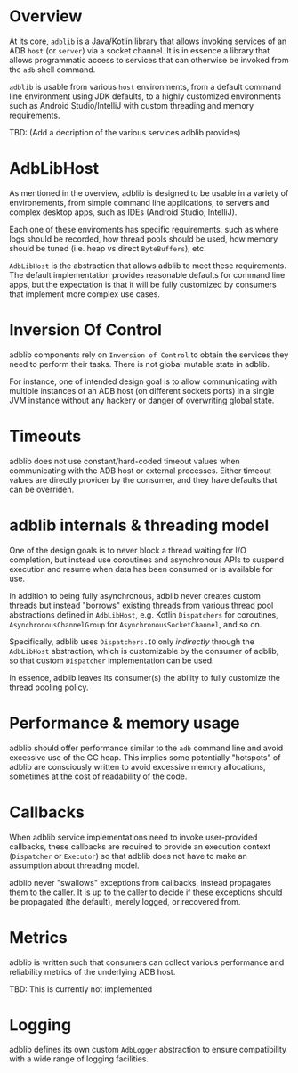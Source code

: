 # Overview

At its core, `adblib` is a Java/Kotlin library that allows invoking services
of an ADB `host` (or `server`) via a socket channel. It is in essence a
library that allows programmatic access to services that can otherwise be
invoked from the `adb` shell command.

`adblib` is usable from various `host` environments, from a default command
line environment using JDK defaults, to a highly customized environments
such as Android Studio/IntelliJ with custom threading and memory
requirements.


TBD: (Add a decription of the various services adblib provides)

# AdbLibHost

As mentioned in the overview, adblib is designed to be usable in a
variety of environements, from simple command line applications, to
servers and complex desktop apps, such as IDEs (Android Studio,
IntelliJ).

Each one of these enviroments has specific requirements, such as
where logs should be recorded, how thread pools should be used,
how memory should be tuned (i.e. heap vs direct `ByteBuffers`),
etc.

`AdbLibHost` is the abstraction that allows adblib to meet these
requirements. The default implementation provides reasonable defaults
for command line apps, but the expectation is that it will be fully
customized by consumers that implement more complex use cases.

# Inversion Of Control

adblib components rely on `Inversion of Control` to obtain the services
they need to perform their tasks. There is not global mutable state
in adblib.

For instance, one of intended design goal is to allow communicating with
multiple instances of an ADB host (on different sockets ports) in a single
JVM instance without any hackery or danger of overwriting global state.

# Timeouts

adblib does not use constant/hard-coded timeout values when communicating
with the ADB host or external processes. Either timeout values are directly
provider by the consumer, and they have defaults that can be overriden.

# adblib internals & threading model

One of the design goals is to never block a thread waiting for I/O completion,
but instead use coroutines and asynchronous APIs to suspend execution and
resume when data has been consumed or is available for use.

In addition to being fully asynchronous, adblib never creates custom threads
but instead "borrows" existing threads from various thread pool abstractions
defined in `AdbLibHost`, e.g. Kotlin `Dispatchers` for coroutines, 
`AsynchronousChannelGroup` for `AsynchronousSocketChannel`, and so on.

Specifically, adblib uses `Dispatchers.IO` only *indirectly* through the
`AdbLibHost` abstraction, which is customizable by the consumer of adblib,
so that custom `Dispatcher` implementation can be used.

In essence, adblib leaves its consumer(s) the ability to fully customize
the thread pooling policy.

# Performance & memory usage

adblib should offer performance similar to the `adb` command line and avoid
excessive use of the GC heap. This implies some potentially "hotspots" of
adblib are consciously written to avoid excessive memory allocations,
sometimes at the cost of readability of the code.

# Callbacks

When adblib service implementations need to invoke user-provided callbacks,
these callbacks are required to provide an execution context (`Dispatcher`
or `Executor`) so that adblib does not have to make an assumption about
threading model.

adblib never "swallows" exceptions from callbacks, instead propagates them
to the caller. It is up to the caller to decide if these exceptions should
be propagated (the default), merely logged, or recovered from.

# Metrics

adblib is written such that consumers can collect various performance and
reliability metrics of the underlying ADB host.

TBD: This is currently not implemented

# Logging

adblib defines its own custom `AdbLogger` abstraction to ensure compatibility
with a wide range of logging facilities.

